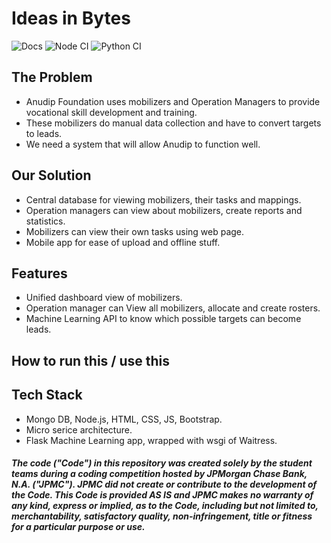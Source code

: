 # Ideas in Bytes

![Docs](https://github.com/IndiaCFG3/team-64/workflows/Deploy%20mkdocs/badge.svg)
![Node CI](https://github.com/IndiaCFG3/team-64/workflows/Node%20CI/badge.svg)
![Python CI](https://github.com/IndiaCFG3/team-64/workflows/Python%20CI/badge.svg)

## The Problem

- Anudip Foundation uses mobilizers and Operation Managers to provide vocational skill development and training.
- These mobilizers do manual data collection and have to convert targets to leads.
- We need a system that will allow Anudip to function well.

## Our Solution
- Central database for viewing mobilizers, their tasks and mappings.
- Operation managers can view about mobilizers, create reports and statistics.
- Mobilizers can view their own tasks using web page.
- Mobile app for ease of upload and offline stuff.

## Features
- Unified dashboard view of mobilizers.
- Operation manager can View all mobilizers, allocate and create rosters.
- Machine Learning API to know which possible targets can become leads.

## How to run this / use this

## Tech Stack
- Mongo DB, Node.js, HTML, CSS, JS, Bootstrap.
- Micro serice architecture.
- Flask Machine Learning app, wrapped with wsgi of Waitress.



##### The code ("Code") in this repository was created solely by the student teams during a coding competition hosted by JPMorgan Chase Bank, N.A. ("JPMC").						JPMC did not create or contribute to the development of the Code.  This Code is provided AS IS and JPMC makes no warranty of any kind, express or implied, as to the Code,						including but not limited to, merchantability, satisfactory quality, non-infringement, title or fitness for a particular purpose or use.